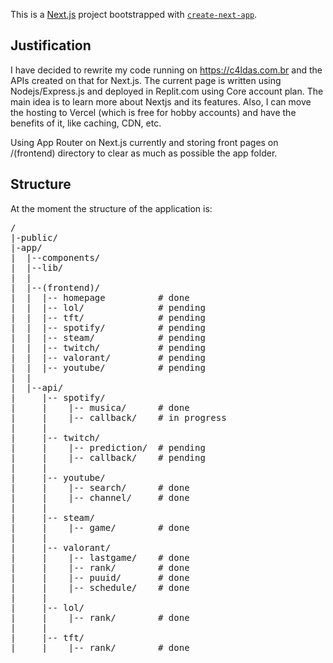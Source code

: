 This is a [Next.js](https://nextjs.org/) project bootstrapped with [`create-next-app`](https://github.com/vercel/next.js/tree/canary/packages/create-next-app).

<h2> Justification</h2>

I have decided to rewrite my code running on https://c4ldas.com.br and the APIs created on that for Next.js. The current page is written using Nodejs/Express.js and deployed in Replit.com using Core account plan.
The main idea is to learn more about Nextjs and its features. Also, I can move the hosting to Vercel (which is free for hobby accounts) and have the benefits of it, like caching, CDN, etc.

Using App Router on Next.js currently and storing front pages on /(frontend) directory to clear as much as possible the app folder.

<h2> Structure </h2>

At the moment the structure of the application is:

<pre>
/
|-public/
|-app/
|  |--components/  
|  |--lib/   
|  |
|  |--(frontend)/    
|  |  |-- homepage          # done
|  |  |-- lol/              # pending
|  |  |-- tft/              # pending
|  |  |-- spotify/          # pending
|  |  |-- steam/            # pending
|  |  |-- twitch/           # pending
|  |  |-- valorant/         # pending
|  |  |-- youtube/          # pending
|  |  
|  |--api/
|     |-- spotify/       
|     |    |-- musica/      # done
|     |    |-- callback/    # in progress
|     |    
|     |-- twitch/        
|     |    |-- prediction/  # pending
|     |    |-- callback/    # pending
|     |
|     |-- youtube/       
|     |    |-- search/      # done
|     |    |-- channel/     # done
|     |         
|     |-- steam/             
|     |    |-- game/        # done
|     |         
|     |-- valorant/          
|     |    |-- lastgame/    # done
|     |    |-- rank/        # done
|     |    |-- puuid/       # done
|     |    |-- schedule/    # done
|     |         
|     |-- lol/    
|     |    |-- rank/        # done
|     |         
|     |-- tft/    
|     |    |-- rank/        # done
</pre>
